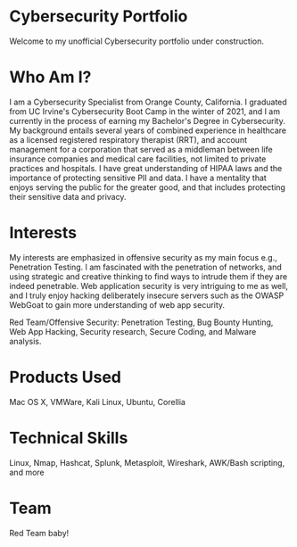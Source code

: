 # Cybersecurity Portfolio

Welcome to my unofficial Cybersecurity portfolio under construction. 

# Who Am I?
I am a Cybersecurity Specialist from Orange County, California. I graduated from UC Irvine's
Cybersecurity Boot Camp in the winter of 2021, and I am currently in the process of earning my Bachelor's Degree in Cybersecurity. My background entails several years of combined experience in healthcare as a licensed registered respiratory therapist (RRT), and account management for a corporation that served as a middleman between life insurance companies and medical care facilities, not limited to private practices and hospitals. I have great
understanding of HIPAA laws and the importance of protecting sensitive PII and data. I have
a mentality that enjoys serving the public for the greater good, and that includes protecting their sensitive data and privacy.

# Interests
My interests are emphasized in offensive security as my main focus e.g., Penetration Testing. I am fascinated with the penetration of networks, and using strategic and creative thinking to find ways to intrude them if they are indeed penetrable. Web application security is very intriguing to me as well, and I truly enjoy hacking deliberately insecure servers such as the OWASP WebGoat to gain more understanding of web app security.

Red Team/Offensive Security: Penetration Testing, Bug Bounty Hunting, Web App Hacking, Security research, Secure Coding, and Malware analysis.

# Products Used
Mac OS X, VMWare, Kali Linux, Ubuntu, Corellia

# Technical Skills
Linux, Nmap, Hashcat, Splunk, Metasploit, Wireshark, AWK/Bash scripting, and more

# Team
Red Team baby!